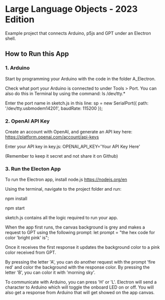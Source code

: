 # Large Language Objects - 2023 Edition

Example project that connects Arduino, p5js and GPT under an Electron shell.

## How to Run this App


### 1. Arduino

Start by programming your Arduino with the code in the folder A_Electron.

Check what port your Arduino is connected to under Tools > Port. You can also do this in Terminal by using the command: ls /dev/tty.*

Enter the port name in sketch.js in this line:
sp = new SerialPort({ path: '/dev/tty.usbmodem14201', baudRate: 115200 });



### 2. OpenAI API Key

Create an account with OpenAI, and generate an API key here:
https://platform.openai.com/account/api-keys

Enter your API key in key.js: OPENAI_API_KEY='Your API Key Here' 

(Remember to keep it secret and not share it on Github)




### 3. Run the Electon App

To run the Electron app, install node.js https://nodejs.org/en

Using the terminal, navigate to the project folder and run:

npm install

npm start

sketch.js contains all the logic required to run your app.

When the app first runs, the canvas background is grey and makes a request to GPT using the following prompt: 
let prompt = "the hex code for color 'bright pink' is";

Once it receives the first response it updates the background color to a pink color received from GPT.

By pressing the letter 'A', you can do another request with the prompt 'fire red' and color the background with the response color. By pressing the letter 'B', you can color it with 'morning sky'.

To communicate with Arduino, you can press 'H' or 'L'. Electron will send a character to Arduino which will toggle the onboard LED on or off. You will also get a response from Arduino that will get showed on the app canvas. 
